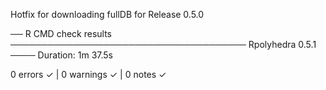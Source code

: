 Hotfix for downloading fullDB for Release 0.5.0

── R CMD check results ────────────────────────────────────── Rpolyhedra 0.5.1 ────
Duration: 1m 37.5s

0 errors ✓ | 0 warnings ✓ | 0 notes ✓